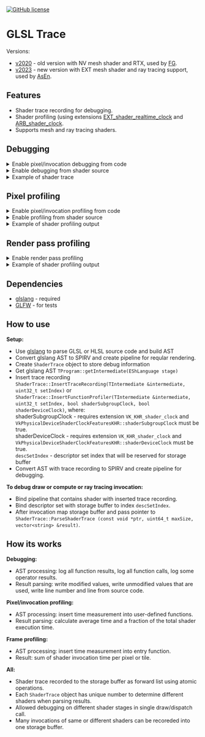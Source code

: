 [![GitHub license](https://img.shields.io/github/license/azhirnov/glsl_trace.svg)](https://github.com/azhirnov/glsl_trace/blob/master/LICENSE)

# GLSL Trace

Versions:
* [v2020](https://github.com/azhirnov/glsl_trace/tree/v2020) - old version with NV mesh shader and RTX, used by [FG](https://github.com/azhirnov/FrameGraph).
* [v2023](https://github.com/azhirnov/glsl_trace/tree/v2023) - new version with EXT mesh shader and ray tracing support, used by [AsEn](https://github.com/azhirnov/as-en).


## Features
 * Shader trace recording for debugging.
 * Shader profiling (using extensions [EXT_shader_realtime_clock](https://github.com/KhronosGroup/GLSL/blob/master/extensions/ext/EXT_shader_realtime_clock.txt) and [ARB_shader_clock](https://www.khronos.org/registry/OpenGL/extensions/ARB/ARB_shader_clock.txt).
 * Supports mesh and ray tracing shaders.

## Debugging

<details>
<summary>Enable pixel/invocation debugging from code</summary>

```cpp
// use glslang to compile shader from source
// for full source code see 'Device::_Compile()' in 'tests/Vulkan/Device.cpp' 
glslang::TProgram  program;
...

// after program compilation get AST
TIntermediate*  intermediate = program.getIntermediate( ... );

// insert trace recording into glslang AST
// descSetIndex - any free descriptor set index
ShaderTrace  shaderTrace;
shaderTrace.InsertTraceRecording( *intermediate, descSetIndex );

// Parts of shader source code will be inserted into shader trace results
shaderTrace.SetSource( ... );

// add included source files if used '#include' directive
shaderTrace.IncludeSource( ... );

// convert AST to SPIRV binary
glslang::GlslangToSpv( *intermediate, spirvData, ... );
	
// create pipeline
...

// create buffer for shader output
VkBufferCreateInfo	info = {};
info.sType  = VK_STRUCTURE_TYPE_BUFFER_CREATE_INFO;
info.size   = 4u << 20;
info.usage  = VK_BUFFER_USAGE_TRANSFER_SRC_BIT | VK_BUFFER_USAGE_TRANSFER_DST_BIT | VK_BUFFER_USAGE_STORAGE_BUFFER_BIT;
vkCreateBuffer( device, &info, nullptr, &debugOutputBuffer );

info.usage  = VK_BUFFER_USAGE_TRANSFER_DST_BIT;
vkCreateBuffer( device, &info, nullptr, &stagingBuffer );

// bind descriptor set with 'debugOutputBuffer'
vkCmdBindDescriptorSets( cmdBuffer, VK_PIPELINE_BIND_POINT_GRAPHICS, ppln_layout, descSetIndex, 1, &dbg_desc_set, 0, nullptr );
	
// set pixel which you need to debug (2 components)
// record if {pixel_x, pixel_y} == floor(gl_FragCoord.xy)
uint32_t  data[] = { pixel_x, pixel_y };
vkCmdUpdateBuffer( cmdBuffer, debugOutputBuffer, 0, sizeof(data), data );
vkCmdFillBuffer( cmdBuffer, debugOutputBuffer, sizeof(data), VK_WHOLE_SIZE, 0 );

// draw
...

// ... or which compute invocation or ray tracing launch (3 components)
// record if {thread_x, thread_y, thread_z} == gl_GlobalInvocationID
// record if {thread_x, thread_y, thread_z} == gl_LaunchID
uint32_t  data[] = { thread_x, thread_y, thread_z };
vkCmdUpdateBuffer( cmdBuffer, debugOutputBuffer, 0, sizeof(data), data );
vkCmdFillBuffer( cmdBuffer, debugOutputBuffer, sizeof(data), VK_WHOLE_SIZE, 0 );

// dispatch or trace
...

// copy buffer data to staging buffer and map
...
void* ptr;
vkMapMemory( device, stagingBuffer, 0, info.size, 0, &ptr );

// get shader trace as a string
vector<string>  result;
shaderTrace.ParseShaderTrace( ptr, info.size, result );
```
</details>

<details>
<summary>Enable debugging from shader source</summary>

```cpp
// empty function will be replaced during shader compilation
void dbg_EnableTraceRecording (bool b) {}

void main ()
{
    bool condition = ...
        
    // if 'condition' is true then trace recording will start here
    dbg_EnableTraceRecording( condition );
    ...
}
```

Pause trace recording
```cpp
// empty functions will be replaced during shader compilation
void dbg_EnableTraceRecording (bool b) {}
void dbg_PauseTraceRecording (bool b) {}

void main ()
{
    bool condition = ...
    
    // if 'condition' is true then trace recording will start here
    dbg_EnableTraceRecording( condition );
    ...
	
	// pause
	dbg_PauseTraceRecording( true );
	
	// trace will not be recorded
	...
	
	// resume
	dbg_PauseTraceRecording( false );
	...
}
```
</details>

<details>
<summary>Example of shader trace</summary>

```cpp
//> gl_GlobalInvocationID: uint3 {8, 8, 0}
//> gl_LocalInvocationID: uint3 {0, 0, 0}
//> gl_WorkGroupID: uint3 {1, 1, 0}
no source

//> index: uint {136}
//  gl_GlobalInvocationID: uint3 {8, 8, 0}
11. index = gl_GlobalInvocationID.x + gl_GlobalInvocationID.y * gl_NumWorkGroups.x * gl_WorkGroupSize.x;

//> size: uint {256}
12. size = gl_NumWorkGroups.x * gl_NumWorkGroups.y * gl_WorkGroupSize.x * gl_WorkGroupSize.y;

//> value: float {0.506611}
//  index: uint {136}
//  size: uint {256}
13. value = sin( float(index) / size );

//> imageStore(): void
//  gl_GlobalInvocationID: uint3 {8, 8, 0}
//  value: float {0.506611}
14.     imageStore( un_OutImage, ivec2(gl_GlobalInvocationID.xy), vec4(value) );
```
The `//>` symbol marks the modified variable or function result.
</details>


## Pixel profiling

<details>
<summary>Enable pixel/invocation profiling from code</summary>

```cpp
// get shader clock extension features
VkPhysicalDeviceShaderClockFeaturesKHR	shaderClockFeat;
...

// use glslang to compile shader from source
// for full source code see 'Device::_Compile()' in 'tests/Vulkan/Device.cpp'  
glslang::TProgram  program;
...

// after program compilation get AST
TIntermediate*  intermediate = program.getIntermediate( ... );
	
// insert profiling code into glslang AST
// descSetIndex - any free descriptor set index
ShaderTrace  shaderTrace;
shaderTrace.InsertFunctionProfiler( *intermediate, descSetIndex, shaderClockFeat.shaderSubgroupClock, shaderClockFeat.shaderDeviceClock );

// convert AST to SPIRV binary
glslang::GlslangToSpv( *intermediate, spirvData, ... );
	
// create pipeline
...

// create buffer for shader output
VkBufferCreateInfo	info = {};
info.sType  = VK_STRUCTURE_TYPE_BUFFER_CREATE_INFO;
info.size   = 4u << 20;
info.usage  = VK_BUFFER_USAGE_TRANSFER_SRC_BIT | VK_BUFFER_USAGE_TRANSFER_DST_BIT | VK_BUFFER_USAGE_STORAGE_BUFFER_BIT;
vkCreateBuffer( device, &info, nullptr, &debugOutputBuffer );

info.usage  = VK_BUFFER_USAGE_TRANSFER_DST_BIT;
vkCreateBuffer( device, &info, nullptr, &stagingBuffer );

// bind descriptor set with 'debugOutputBuffer'
vkCmdBindDescriptorSets( cmdBuffer, VK_PIPELINE_BIND_POINT_GRAPHICS, ppln_layout, descSetIndex, 1, &dbg_desc_set, 0, nullptr );

// set pixel which you need to debug (2 components)
// record if {pixel_x, pixel_y} == floor(gl_FragCoord.xy)
uint32_t  data[] = { pixel_x, pixel_y };
vkCmdUpdateBuffer( cmdBuffer, debugOutputBuffer, 0, sizeof(data), data );
vkCmdFillBuffer( cmdBuffer, debugOutputBuffer, sizeof(data), VK_WHOLE_SIZE, 0 );

// draw
...

// ... or which compute invocation or ray tracing launch (3 components)
// record if {thread_x, thread_y, thread_z} == gl_GlobalInvocationID
// record if {thread_x, thread_y, thread_z} == gl_LaunchID
uint32_t  data[] = { thread_x, thread_y, thread_z };
vkCmdUpdateBuffer( cmdBuffer, debugOutputBuffer, 0, sizeof(data), data );
vkCmdFillBuffer( cmdBuffer, debugOutputBuffer, sizeof(data), VK_WHOLE_SIZE, 0 );

// dispatch or trace
...

// copy buffer data to staging buffer and map
...
void* ptr;
vkMapMemory( device, stagingBuffer, 0, info.size, 0, &ptr );

// get profiling info as a string
vector<string>  result;
shaderTrace.ParseShaderTrace( ptr, info.size, result );
```
</details>

<details>
<summary>Enable profiling from shader source</summary>

```cpp
// empty function will be replaced during shader compilation
void dbg_EnableProfiling (bool b) {}
    
void main ()
{
    bool condition = ...
        
    // if condition is true then profiling will start here
    dbg_EnableProfiling( condition );
    ...
}
```
</details>

<details>
<summary>Example of shader profiling output</summary>

```cpp
//> gl_GlobalInvocationID: uint3 {512, 512, 0}
//> gl_LocalInvocationID: uint3 {0, 0, 0}
//> gl_WorkGroupID: uint3 {64, 64, 0}
no source

// subgroup total: 100.00%,  avr: 100.00%,  (95108.00)
// device   total: 100.00%,  avr: 100.00%,  (2452.00)
// invocations:    1
106. void main ()

// subgroup total: 89.57%,  avr: 89.57%,  (85192.00)
// device   total: 89.56%,  avr: 89.56%,  (2196.00)
// invocations:    1
29. float FBM (in float3 coord)

// subgroup total: 84.67%,  avr: 12.10%,  (11504.57)
// device   total: 84.18%,  avr: 12.03%,  (294.86)
// invocations:    7
56. float GradientNoise (const float3 pos)

// subgroup total: 45.15%,  avr: 0.81%,  (766.86)
// device   total: 44.54%,  avr: 0.80%,  (19.50)
// invocations:    56
72. float3 DHash33 (const float3 p)
```
</details>


## Render pass profiling

<details>
<summary>Enable render pass profiling</summary>

```cpp
// check shader clock extension
VkPhysicalDeviceShaderClockFeaturesKHR	shaderClockFeat;
...
if ( !shaderClockFeat.shaderDeviceClock )
	return; // not supported

// use glslang to compile shader from source
// for full source code see 'Device::_Compile()' in 'tests/Vulkan/Device.cpp'  
glslang::TProgram  program;
...

// after program compilation get AST
TIntermediate*  intermediate = program.getIntermediate( ... );
	
// insert profiling code into glslang AST
// descSetIndex - any free descriptor set index
ShaderTrace  shaderTrace;
shaderTrace.InsertShaderClockMap( *intermediate, descSetIndex );

// convert AST to SPIRV binary
glslang::GlslangToSpv( *intermediate, spirvData, ... );
	
// create pipeline
...

// create buffer for shader output
// image_width, image_height - size of render target
VkBufferCreateInfo	info = {};
info.sType  = VK_STRUCTURE_TYPE_BUFFER_CREATE_INFO;
info.size   = 16 + (image_width * image_height * 8);
info.usage  = VK_BUFFER_USAGE_TRANSFER_SRC_BIT | VK_BUFFER_USAGE_TRANSFER_DST_BIT | VK_BUFFER_USAGE_STORAGE_BUFFER_BIT;
vkCreateBuffer( device, &info, nullptr, &debugOutputBuffer );

info.usage  = VK_BUFFER_USAGE_TRANSFER_DST_BIT;
vkCreateBuffer( device, &info, nullptr, &stagingBuffer );

// bind descriptor set with 'debugOutputBuffer'
vkCmdBindDescriptorSets( cmdBuffer, VK_PIPELINE_BIND_POINT_GRAPHICS, ppln_layout, descSetIndex, 1, &dbg_desc_set, 0, nullptr );

// set 'scale' and 'dimension'
uint32_t  data[] = { std::bit_cast<uint32_t>(1.0f), std::bit_cast<uint32_t>(1.0f), image_width, image_height };
vkCmdUpdateBuffer( cmdBuffer, debugOutputBuffer, 0, sizeof(data), data );
vkCmdFillBuffer( cmdBuffer, debugOutputBuffer, sizeof(data), VK_WHOLE_SIZE, 0 );

// set of draw or dispatch or trace
...

// copy buffer data to staging buffer and map
...
void* ptr;
vkMapMemory( device, stagingBuffer, 0, info.size, 0, &ptr );
uint64_t* bufferData = static_cast<uint64_t*>( ptr ) + 2;

for (uint32_t y = 0; y < image_height; ++y)
for (uint32_t x = 0; x < image_width; ++x)
{
	uint64_t  pixel_time = bufferData[x + y * image_width];
	
	// process results
	...
}
```
</details>

<details>
<summary>Example of shader profiling output</summary>

![](ShaderClockHeatmap.jpg)

</details>


## Dependencies
 * [glslang](https://github.com/KhronosGroup/glslang) - required
 * [GLFW](https://www.glfw.org/) - for tests


## How to use
**Setup:**</br> 
 * Use [glslang](https://github.com/KhronosGroup/glslang) to parse GLSL or HLSL source code and build AST
 * Convert glslang AST to SPIRV and create pipeline for reqular rendering.
 * Create `ShaderTrace` object to store debug information
 * Get glslang AST `TProgram::getIntermediate(EShLanguage stage)`
 * Insert trace recording `ShaderTrace::InsertTraceRecording(TIntermediate &intermediate, uint32_t setIndex)` or `ShaderTrace::InsertFunctionProfiler(TIntermediate &intermediate, uint32_t setIndex, bool shaderSubgroupClock, bool shaderDeviceClock)`, where:</br>
   shaderSubgroupClock - requires extension `VK_KHR_shader_clock` and `VkPhysicalDeviceShaderClockFeaturesKHR::shaderSubgroupClock` must be true.</br>
   shaderDeviceClock - requires extension `VK_KHR_shader_clock` and `VkPhysicalDeviceShaderClockFeaturesKHR::shaderDeviceClock` must be true.</br>
   `descSetIndex` - descriptor set index that will be reserved for storage buffer</br>
 * Convert AST with trace recording to SPIRV and create pipeline for debugging.


**To debug draw or compute or ray tracing invocation:**</br> 
 
 * Bind pipeline that contains shader with inserted trace recording.
 * Bind descriptor set with storage buffer to index `descSetIndex`.
 * After invocation map storage buffer and pass pointer to `ShaderTrace::ParseShaderTrace (const void *ptr, uint64_t maxSize, vector<string> &result)`.
 
 
## How its works
 **Debugging:**
 * AST processing: log all function results, log all function calls, log some operator results.
 * Result parsing: write modified values, write unmodified values that are used, write line number and line from source code.
 
 **Pixel/invocation profiling:**
 * AST processing: insert time measurement into user-defined functions.
 * Result parsing: calculate average time and a fraction of the total shader execution time.
 
 **Frame profiling:**
 * AST processing: insert time measurement into entry function.
 * Result: sum of shader invocation time per pixel or tile.
 
 **All:**
 * Shader trace recorded to the storage buffer as forward list using atomic operations.
 * Each `ShaderTrace` object has unique number to determine different shaders when parsing results.
 * Allowed debugging on different shader stages in single draw/dispatch call.
 * Many invocations of same or different shaders can be recoreded into one storage buffer.


